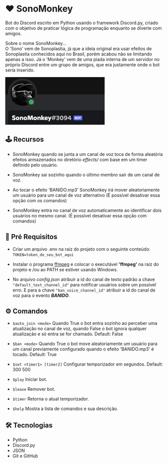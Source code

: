 # ❤ SonoMonkey

Bot do Discord escrito em Python usando o framework Discord.py, criado com o objetivo de praticar lógica de programação
enquanto se diverte com amigos.


Sobre o nome SonoMonkey... <br>
O 'Sono' vem de Sonoplastia, já que a ideia original era usar efeitos de Sonoplastia
conhecidos aqui no Brasil, porém acabou não se limitando apenas a isso. Já o 'Monkey' vem de uma piada
interna de um servidor no próprio Discord entre um grupo de amigos, que era justamente onde o bot seria inserido.

![preview](./.github/preview.png)

## 🕹 Recursos

- SonoMonkey quando se junta a um canal de voz toca de forma aleatória efeitos armazenados no diretório *effects/*
com base em um timer definido pelo usuário.

- SonoMonkey sai sozinho quando o último membro sair de um canal de voz.

- Ao tocar o efeito 'BANIDO.mp3' SonoMonkey irá mover aleatoriamente um usuário para um canal de voz alternativo
(É possível desativar essa opção com os comandos)

- SonoMonkey entra no canal de voz automaticamente ao identificar dois usuários no mesmo canal. 
(É possível desativar essa opção com comandos)

## 🚦 Pré Requisitos

- Criar um arquivo .env na raiz do projeto com o seguinte conteúdo:
`TOKEN=token_do_seu_bot_aqui`

- Instalar o programa [ffmpeg](https://ffmpeg.org/) e colocar o executável **'ffmpeg'**
na raiz do projeto e /ou ao PATH se estiver usando Windows.

- No arquivo *config.json* atribuir a id do canal de texto padrão a chave `"default_text_channel_id"` para notificar 
usuários sobre um possível erro. E para a chave `"ban_voice_channel_id"` atribuir a id do canal de voz para o evento 
***BANIDO***.

## ⚙ Comandos

- `$auto_join <mode>` Quando True o bot entra sozinho ao perceber uma atualização no canal de voz,
quando False o bot ignora qualquer atualização e só entra se for chamado. Default: False

- `$ban <mode>` Quando True o bot move aleatoriamente um usuário para um canal previamente configurado
quando o efeito 'BANIDO.mp3' é tocado. Default: True

- `$set <timer1> [timer2]` Configurar temporizador em segundos. Default: 300 500

- `$play` Iniciar bot.

- `$leave` Remover bot.

- `$timer` Retorna o atual temporizador. 

- `$help` Mostra a lista de comandos e sua descrição.

## 🛠 Tecnologias

- Python
- Discord.py
- JSON
- Git e GitHub